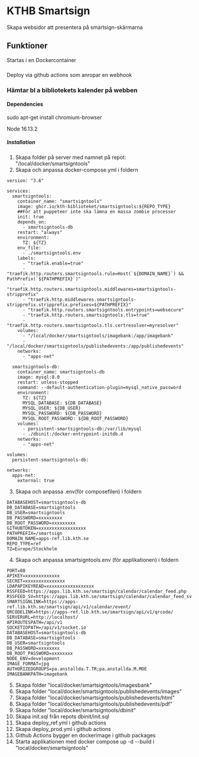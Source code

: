 # KTHB Smartsign
Skapa websidor att presentera på smartsign-skärmarna

## Funktioner
Startas i en Dockercontainer

###
Deploy via github actions som anropar en webhook
 
### Hämtar bl a bibliotekets kalender på webben 

#### Dependencies
sudo apt-get install chromium-browser

Node 16.13.2

##### Installation

1.  Skapa folder på server med namnet på repot: "/local/docker/smartsigntools"
2.  Skapa och anpassa docker-compose.yml i foldern
```
version: "3.6"

services:
  smartsigntools:
    container_name: "smartsigntools"
    image: ghcr.io/kth-biblioteket/smartsigntools:${REPO_TYPE}
    ##För att puppeteer inte ska lämna en massa zombie processer
    init: true
    depends_on:
      - smartsigntools-db
    restart: "always"
    environment:
      TZ: ${TZ}
    env_file:
      - ./smartsigntools.env
    labels:
      - "traefik.enable=true"
      - "traefik.http.routers.smartsigntools.rule=Host(`${DOMAIN_NAME}`) && PathPrefix(`${PATHPREFIX}`)"
      - "traefik.http.routers.smartsigntools.middlewares=smartsigntools-stripprefix"
      - "traefik.http.middlewares.smartsigntools-stripprefix.stripprefix.prefixes=${PATHPREFIX}"
      - "traefik.http.routers.smartsigntools.entrypoints=websecure"
      - "traefik.http.routers.smartsigntools.tls=true"
      - "traefik.http.routers.smartsigntools.tls.certresolver=myresolver"
    volumes:
      - "/local/docker/smartsigntools/imagebank:/app/imagebank"
      - "/local/docker/smartsigntools/publishedevents:/app/publishedevents"
    networks:
      - "apps-net"

  smartsigntools-db:
    container_name: smartsigntools-db
    image: mysql:8.0
    restart: unless-stopped
    command: --default-authentication-plugin=mysql_native_password
    environment:
      TZ: ${TZ}
      MYSQL_DATABASE: ${DB_DATABASE}
      MYSQL_USER: ${DB_USER}
      MYSQL_PASSWORD: ${DB_PASSWORD}
      MYSQL_ROOT_PASSWORD: ${DB_ROOT_PASSWORD}
    volumes:
      - persistent-smartsigntools-db:/var/lib/mysql
      - ./dbinit:/docker-entrypoint-initdb.d
    networks:
      - "apps-net"

volumes:
  persistent-smartsigntools-db:

networks:
  apps-net:
    external: true
```
3.  Skapa och anpassa .env(för composefilen) i foldern
```
DATABASEHOST=smartsigntools-db
DB_DATABASE=smartsigntools
DB_USER=smartsigntools
DB_PASSWORD=xxxxxxxxx
DB_ROOT_PASSWORD=xxxxxxxxx
GITHUBTOKEN=xxxxxxxxxxxxxxxxxx
PATHPREFIX=/smartsign
DOMAIN_NAME=apps-ref.lib.kth.se
REPO_TYPE=ref
TZ=Europe/Stockholm
```
4.  Skapa och anpassa smartsigntools.env (för applikationen) i foldern
```
PORT=80
APIKEY=xxxxxxxxxxxxx
SECRET=xxxxxxxxxxxxxxx
LDAPAPIKEYREAD=xxxxxxxxxxxxxxxxxx
RSSFEED=https://apps.lib.kth.se/smartsign/calendar/calendar_feed.php
RSSFEED_SV=https://apps.lib.kth.se/smartsign/calendar/calendar_feed_sv.php
SMARTSIGNLINK=https://apps-ref.lib.kth.se/smartsign/api/v1/calendar/event/
QRCODELINK=https://apps-ref.lib.kth.se/smartsign/api/v1/qrcode/
SERVERURL=http://localhost/
APIROUTESPATH=/api/v1
SOCKETIOPATH=/api/v1/socket.io
DATABASEHOST=smartsigntools-db
DB_DATABASE=smartsigntools
DB_USER=smartsigntools
DB_PASSWORD=xxxxxxxx
DB_ROOT_PASSWORD=xxxxxxxx
NODE_ENV=development
IMAGE_FORMAT=jpg
AUTHORIZEDGROUPS=pa.anstallda.T.TR;pa.anstallda.M.MOE
IMAGEBANKPATH=imagebank
```
5.  Skapa folder "local/docker/smartsigntools/imagesbank"
6.  Skapa folder "local/docker/smartsigntools/publishedevents/images"
7.  Skapa folder "local/docker/smartsigntools/publishedevents/html"
8.  Skapa folder "local/docker/smartsigntools/publishedevents/pdf"
9.  Skapa folder "local/docker/smartsigntools/dbinit"
10. Skapa init.sql från repots dbinit/init.sql
11. Skapa deploy_ref.yml i github actions
12. Skapa deploy_prod.yml i github actions
13. Github Actions bygger en dockerimage i github packages
14. Starta applikationen med docker compose up -d --build i "local/docker/smartsigntools"


